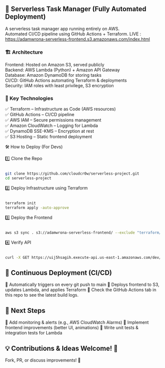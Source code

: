 
## 🚀 Serverless Task Manager (Fully Automated Deployment)

A serverless task manager app running entirely on AWS.  
Automated CI/CD pipeline using GitHub Actions + Terraform.
LIVE : https://adamwrona-serverless-frontend.s3.amazonaws.com/index.html

### 🏗 Architecture  

Frontend: Hosted on Amazon S3, served publicly  
Backend: AWS Lambda (Python) + Amazon API Gateway  
Database: Amazon DynamoDB for storing tasks  
CI/CD: GitHub Actions automating Terraform & deployments  
Security: IAM roles with least privilege, S3 encryption  

### 🔑 Key Technologies  

✅ Terraform – Infrastructure as Code (AWS resources)  
✅ GitHub Actions – CI/CD pipeline  
✅ AWS IAM – Secure permissions management  
✅ Amazon CloudWatch – Logging for Lambda  
✅ DynamoDB SSE-KMS – Encryption at rest  
✅ S3 Hosting – Static frontend deployment  


🛠 How to Deploy (For Devs)

1️⃣ Clone the Repo
```bash

git clone https://github.com/cloudcr0w/serverless-project.git
cd serverless-project
```
2️⃣ Deploy Infrastructure using Terraform
```bash

terraform init
terraform apply -auto-approve
```
3️⃣ Deploy the Frontend
```bash

aws s3 sync . s3://adamwrona-serverless-frontend/ --exclude "terraform/*"
```
4️⃣ Verify API
```bash

curl -X GET https://uij5hsagih.execute-api.us-east-1.amazonaws.com/dev/tasks
```

## 🚀 Continuous Deployment (CI/CD)

🔹 Automatically triggers on every git push to main
🔹 Deploys frontend to S3, updates Lambda, and applies Terraform
🔹 Check the GitHub Actions tab in this repo to see the latest build logs.

## 🎯 Next Steps

🔹 Add monitoring & alerts (e.g., AWS CloudWatch Alarms)
🔹 Implement frontend improvements (better UI, animations)
🔹 Write unit tests & integration tests for Lambda

## 💡 Contributions & Ideas Welcome! 🚀

Fork, PR, or discuss improvements! 🎉